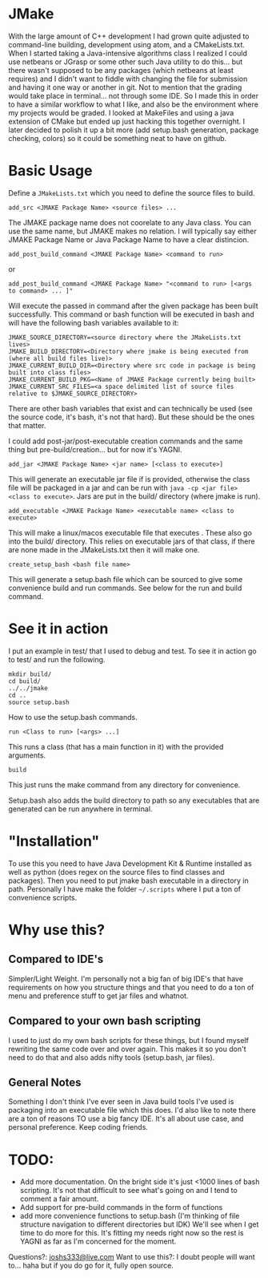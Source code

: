 # JMake
With the large amount of C++ development I had grown quite adjusted to command-line building, development using atom, and a CMakeLists.txt. When I started taking a Java-intensive algorithms class I realized I could use netbeans or JGrasp or some other such Java utility to do this... but there wasn't supposed to be any packages (which netbeans at least requires) and I didn't want to fiddle with changing the file for submission and having it one way or another in git. Not to mention that the grading would take place in terminal... not through some IDE.
So I made this in order to have a similar workflow to what I like, and also be the environment where my projects would be graded. I looked at MakeFiles and using a java extension of CMake but ended up just hacking this together overnight. I later decided to polish it up a bit more (add setup.bash generation, package checking, colors) so it could be something neat to have on github.

# Basic Usage
Define a `JMakeLists.txt` which you need to define the source files to build.
```
add_src <JMAKE Package Name> <source files> ...
```
The JMAKE package name does not coorelate to any Java class. You can use the same name, but JMAKE makes no relation. I will typically say either JMAKE Package Name or Java Package Name to have a clear distincion.

```
add_post_build_command <JMAKE Package Name> <command to run>
```
or
```
add_post_build_command <JMAKE Package Name> "<command to run> [<args to command> ... ]"
```
Will execute the passed in command after the given package <JMAKE Package Name> has been built successfully.
This command or bash function will be executed in bash and will have the following bash variables available to it:
```
JMAKE_SOURCE_DIRECTORY=<source directory where the JMakeLists.txt lives>
JMAKE_BUILD_DIRECTORY=<Directory where jmake is being executed from (where all build files live)>
JMAKE_CURRENT_BUILD_DIR=<Directory where src code in package is being built into class files>
JMAKE_CURRENT_BUILD_PKG=<Name of JMAKE Package currently being built>
JMAKE_CURRENT_SRC_FILES=<a space delimited list of source files relative to $JMAKE_SOURCE_DIRECTORY>
```
There are other bash variables that exist and can technically be used (see the source code, it's bash, it's not that hard).
But these should be the ones that matter.

I could add post-jar/post-executable creation commands and the same thing but pre-build/creation... but for now it's YAGNI.

```
add_jar <JMAKE Package Name> <jar name> [<class to execute>]
```
This will generate an executable jar file if <class to execute> is provided, otherwise the class file will be packaged in a jar and can be run with `java -cp <jar file> <class to execute>`. Jars are put in the build/ directory (where jmake is run).

```
add_executable <JMAKE Package Name> <executable name> <class to execute>
```
This will make a linux/macos executable file that executes <class to execute>. These also go into the build/ directory. This relies on executable jars of that class, if there are none made in the JMakeLists.txt then it will make one.

```
create_setup_bash <bash file name>
```
This will generate a setup.bash file which can be sourced to give some convenience build and run commands. See below for the run and build command.

# See it in action
I put an example in test/ that I used to debug and test. To see it in action go to test/ and run the following.
```
mkdir build/
cd build/
../../jmake
cd ..
source setup.bash
```
How to use the setup.bash commands.
```
run <Class to run> [<args> ...]
```
This runs a class (that has a main function in it) with the provided arguments.
```
build
```
This just runs the make command from any directory for convenience.

Setup.bash also adds the build directory to path so any executables that are generated can be run anywhere in terminal. 

# "Installation"
To use this you need to have Java Development Kit & Runtime installed as well as python (does regex on the source files to find classes and packages). Then you need to put jmake bash executable in a directory in path. Personally I have make the folder `~/.scripts` where I put a ton of convenience scripts.

# Why use this?
## Compared to IDE's
Simpler/Light Weight. I'm personally not a big fan of big IDE's that have requirements on how you structure things and that you need to do a ton of menu and preference stuff to get jar files and whatnot.

## Compared to your own bash scripting
I used to just do my own bash scripts for these things, but I found myself rewriting the same code over and over again. This makes it so you don't need to do that and also adds nifty tools (setup.bash, jar files).

## General Notes
Something I don't think I've ever seen in Java build tools I've used is packaging into an executable file which this does. I'd also like to note there are a ton of reasons TO use a big fancy IDE. It's all about use case, and personal preference. Keep coding friends.

# TODO:
- Add more documentation. On the bright side it's just <1000 lines of bash scripting. It's not that difficult to see what's going on and I tend to comment a fair amount.
- Add support for pre-build commands in the form of functions
- add more convenience functions to setup.bash (I'm thinking of file structure navigation to different directories but IDK)
We'll see when I get time to do more for this. It's fitting my needs right now so the rest is YAGNI as far as I'm concerned for the moment.

Questions?: joshs333@live.com
Want to use this?: I doubt people will want to... haha but if you do go for it, fully open source.
